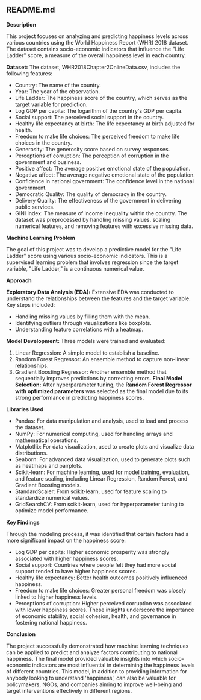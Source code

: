 ## README.md

**Description**


This project focuses on analyzing and predicting happiness levels across various countries using the World Happiness Report (WHR) 2018 dataset. The dataset contains socio-economic indicators that influence the "Life Ladder" score, a measure of the overall happiness level in each country.

**Dataset:**
The dataset, WHR2018Chapter2OnlineData.csv, includes the following features:

- Country: The name of the country.
- Year: The year of the observation.
- Life Ladder: The happiness score of the country, which serves as the target variable for prediction.
- Log GDP per capita: The logarithm of the country's GDP per capita.
- Social support: The perceived social support in the country.
- Healthy life expectancy at birth: The life expectancy at birth adjusted for health.
- Freedom to make life choices: The perceived freedom to make life choices in the country.
- Generosity: The generosity score based on survey responses.
- Perceptions of corruption: The perception of corruption in the government and business.
- Positive affect: The average positive emotional state of the population.
- Negative affect: The average negative emotional state of the population.
- Confidence in national government: The confidence level in the national government.
- Democratic Quality: The quality of democracy in the country.
- Delivery Quality: The effectiveness of the government in delivering public services.
- GINI index: The measure of income inequality within the country.
The dataset was preprocessed by handling missing values, scaling numerical features, and removing features with excessive missing data.

**Machine Learning Problem**


The goal of this project was to develop a predictive model for the "Life Ladder" score using various socio-economic indicators. This is a supervised learning problem that involves regression since the target variable, "Life Ladder," is a continuous numerical value.

**Approach**


**Exploratory Data Analysis (EDA):**
Extensive EDA was conducted to understand the relationships between the features and the target variable. Key steps included:

- Handling missing values by filling them with the mean.
- Identifying outliers through visualizations like boxplots.
- Understanding feature correlations with a heatmap.


**Model Development:**
Three models were trained and evaluated:

1. Linear Regression: A simple model to establish a baseline.
2. Random Forest Regressor: An ensemble method to capture non-linear relationships.
3. Gradient Boosting Regressor: Another ensemble method that sequentially improves predictions by correcting errors.
**Final Model Selection:**
After hyperparameter tuning, the **Random Forest Regressor with optimized parameters** was selected as the final model due to its strong performance in predicting happiness scores.

**Libraries Used**


- Pandas: For data manipulation and analysis, used to load and process the dataset.
- NumPy: For numerical computing, used for handling arrays and mathematical operations.
- Matplotlib: For data visualization, used to create plots and visualize data distributions.
- Seaborn: For advanced data visualization, used to generate plots such as heatmaps and pairplots.
- Scikit-learn: For machine learning, used for model training, evaluation, and feature scaling, including Linear Regression, Random Forest, and Gradient Boosting models.
- StandardScaler: From scikit-learn, used for feature scaling to standardize numerical values.
- GridSearchCV: From scikit-learn, used for hyperparameter tuning to optimize model performance.

**Key Findings**


Through the modeling process, it was identified that certain factors had a more significant impact on the happiness score:

- Log GDP per capita: Higher economic prosperity was strongly associated with higher happiness scores.
- Social support: Countries where people felt they had more social support tended to have higher happiness scores.
- Healthy life expectancy: Better health outcomes positively influenced happiness.
- Freedom to make life choices: Greater personal freedom was closely linked to higher happiness levels.
- Perceptions of corruption: Higher perceived corruption was associated with lower happiness scores.
These insights underscore the importance of economic stability, social cohesion, health, and governance in fostering national happiness.

**Conclusion**


The project successfully demonstrated how machine learning techniques can be applied to predict and analyze factors contributing to national happiness. The final model provided valuable insights into which socio-economic indicators are most influential in determining the happiness levels of different countries. This model, in addition to providing information for anybody looking to understand 'happiness', can also be valuable for policymakers, NGOs, and companies aiming to improve well-being and target interventions effectively in different regions.
